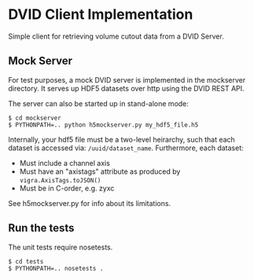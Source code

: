 DVID Client Implementation
==========================
Simple client for retrieving volume cutout data from a DVID Server.

Mock Server
-----------

For test purposes, a mock DVID server is implemented in the mockserver directory.
It serves up HDF5 datasets over http using the DVID REST API.

The server can also be started up in stand-alone mode:

    $ cd mockserver
    $ PYTHONPATH=.. python h5mockserver.py my_hdf5_file.h5

Internally, your hdf5 file must be a two-level heirarchy, such that each dataset is accessed via: `/uuid/dataset_name`.
Furthermore, each dataset:
- Must include a channel axis
- Must have an "axistags" attribute as produced by `vigra.AxisTags.toJSON()`
- Must be in C-order, e.g. zyxc

See h5mockserver.py for info about its limitations.

Run the tests
-------------
The unit tests require nosetests.

    $ cd tests
    $ PYTHONPATH=.. nosetests .
